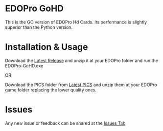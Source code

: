 # EDOPro GoHD

This is the GO version of EDOPro Hd Cards.
Its performance is slightly superior than the Python version.

# Installation & Usage

Download the [Latest Release](https://github.com/AndrinoC/EDOPro-GoHD/releases) and unzip it at your EDOPro folder and run the EDOPro-GoHD.exe

OR

Download the PICS folder from [Latest PICS](https://github.com/AndrinoC/EDOPro-HD-Cards/releases/download/1.2.0/pics.7z) and unzip them at your EDOPro game folder replacing the lower quality ones.

# Issues

Any new issue or feedback can be shared at the [Issues Tab](https://github.com/AndrinoC/EDOPro-GoHD/issues)
